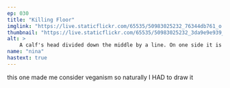 ```yaml
---
ep: 030
title: "Killing Floor"
imglink: "https://live.staticflickr.com/65535/50983025232_76344db761_o.jpg"
thumbnail: "https://live.staticflickr.com/65535/50983025232_3da9e9e939_q.jpg"
alt: >
    A calf's head divided down the middle by a line. On one side it is a regular calf, on the other it is filled with an abstract concentric circle pattern. There is a metal bolt being driven into its forehead, and a tag on its ear reads "MAG 30."
name: "nina"
hastext: true
---
```

this one made me consider veganism so naturally I HAD to draw it